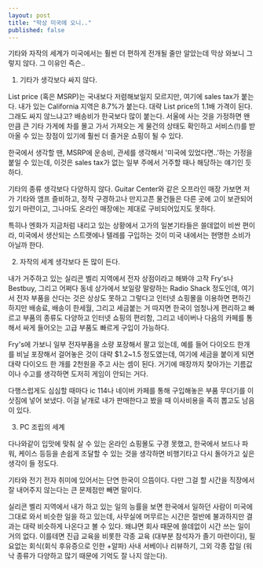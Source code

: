 ```yaml
---
layout: post
title: "막상 미국에 오니.."
published: false
---
```



기타와 자작의 세계가 미국에서는 훨씬 더 편하게 전개될 줄만 알았는데 막상 와보니 그렇지 않다. 그 이유인 즉슨..




1) 기타가 생각보다 싸지 않다.




List price (혹은 MSRP)는 국내보다 저렴해보일지 모르지만, 여기에 sales tax가 붙는다. 내가 있는 California 지역은 8.7%가 붙는다. 대략 List price의 1.1배 가격이 된다. 그래도 싸지 않느냐고? 배송비가 한국보다 많이 붙는다. 서울에 사는 것을 가정하면 왠만큼 큰 기타 가게에 차를 몰고 가서 가져오는 게 물건의 상태도 확인하고 서비스(!)를 받아올 수 있는 장점이 있기에 훨씬 더 즐거운 쇼핑이 될 수 있다.




한국에서 생각할 땐, MSRP에 운송비, 관세를 생각해서 '미국에 있었다면..'하는 가정을 붙일 수 있는데, 이것은 sales tax가 없는 일부 주에서 거주할 때나 해당하는 얘기인 듯 하다. 




기타의 종류 생각보다 다양하지 않다. Guitar Center와 같은 오프라인 매장 가보면 저가 기타와 앰프 즐비하고, 정작 구경하고나 만지고픈 물건들은 다른 곳에 고이 보관되어있기 마련이고, 그나마도 온라인 매장에는 제대로 구비되어있지도 못하다. 




특히나 엔화가 지금처럼 내리고 있는 상황에서 고가의 일본기타들은 쓸데없이 비싼 편이라, 미국에서 생산되는 스트랫에나 텔레를 구입하는 것이 미국 내에서는 현명한 소비가 아닐까 한다. 




2) 자작의 세계 생각보다 돈 많이 든다.




내가 거주하고 있는 실리콘 벨리 지역에서 전자 상점이라고 해봐야 고작 Fry's나 Bestbuy, 그리고 어쩌다 동네 상가에서 보일랑 말랑하는 Radio Shack 정도인데, 여기서 전자 부품을 산다는 것은 상상도 못하고 그렇다고 인터넷 쇼핑몰을 이용하면 편하긴 하지만 배송료, 배송이 한세월, 그리고 세금붙는 거 따지면 한국이 엄청나게 편리하고 빠르고 부품의 종류도 다양하고 인터넷 쇼핑의 편리함, 그리고 네이버나 다음의 카페를 통해서 싸게 들어오는 고급 부품도 빠르게 구입이 가능하다.




Fry's에 가보니 일부 전자부품을 소량 포장해서 팔고 있는데, 예를 들어 다이오드 한개를 비닐 포장해서 걸어놓은 것이 대략 $1.2~1.5 정도였는데, 여기에 세금을 붙이게 되면 대략 다이오드 한 개를 2천원을 주고 사는 셈이 된다. 거기에 매장까지 찾아가는 기름값이나 수고를 생각하면 도저히 게임이 안되는 거다.




다행스럽게도 심심할 때마다 ic 114나 네이버 카페를 통해 구입해놓은 부품 무더기를 이삿짐에 넣어 보냈다. 이걸 낱개로 내가 판매한다고 봤을 때 이사비용을 족히 뽑고도 남음이 있다.




3) PC 조립의 세계




다나와같이 입맛에 맞춰 살 수 있는 온라인 쇼핑몰도 구경 못했고, 한국에서 보드나 파워, 케이스 등등을 손쉽게 조달할 수 있는 것을 생각하면 비행기타고 다시 돌아가고 싶은 생각이 들 정도다. 




기타와 전기 전자 취미에 있어서는 단연 한국이 으뜸이다. 다만 그걸 할 시간을 직장에서 잘 내어주지 않는다는 큰 문제점만 빼면 말이다. 




실리콘 벨리 지역에서 내가 하고 있는 일의 능률을 보면 한국에서 일하던 사람이 미국에 그대로 와서 비슷한 일을 하고 있는데, 사무실에 머무르는 시간은 절반에 불과하지만 결과는 대략 비슷하게 나온다고 볼 수 있다. 왜냐면 회사 때문에 쓸데없이 시간 쓰는 일이 거의 없다. 이를테면 진급 교육을 비롯한 각종 교육 (대부분 참석자가 졸기 마련이다), 필요없는 회식(회식 후유증으로 인한 +알파) 사내 서베이나 리뷰하기, 그외 각종 잡일 (워낙 종류가 다양하고 많기 때문에 기억도 잘 나지 않는다).








